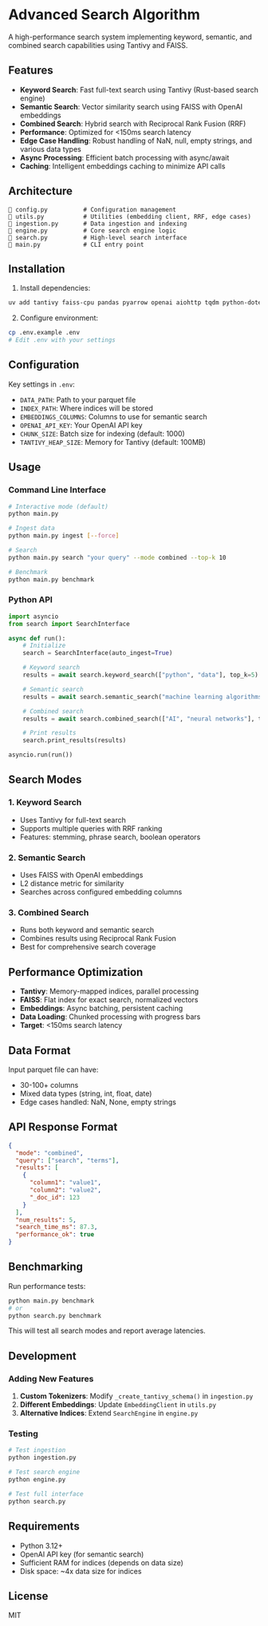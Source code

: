 # Advanced Search Algorithm

A high-performance search system implementing keyword, semantic, and combined search capabilities using Tantivy and FAISS.

## Features

- **Keyword Search**: Fast full-text search using Tantivy (Rust-based search engine)
- **Semantic Search**: Vector similarity search using FAISS with OpenAI embeddings
- **Combined Search**: Hybrid search with Reciprocal Rank Fusion (RRF)
- **Performance**: Optimized for <150ms search latency
- **Edge Case Handling**: Robust handling of NaN, null, empty strings, and various data types
- **Async Processing**: Efficient batch processing with async/await
- **Caching**: Intelligent embeddings caching to minimize API calls

## Architecture

```
   config.py          # Configuration management
   utils.py           # Utilities (embedding client, RRF, edge cases)
   ingestion.py       # Data ingestion and indexing
   engine.py          # Core search engine logic
   search.py          # High-level search interface
   main.py            # CLI entry point
```

## Installation

1. Install dependencies:
```bash
uv add tantivy faiss-cpu pandas pyarrow openai aiohttp tqdm python-dotenv
```

2. Configure environment:
```bash
cp .env.example .env
# Edit .env with your settings
```

## Configuration

Key settings in `.env`:

- `DATA_PATH`: Path to your parquet file
- `INDEX_PATH`: Where indices will be stored
- `EMBEDDINGS_COLUMNS`: Columns to use for semantic search
- `OPENAI_API_KEY`: Your OpenAI API key
- `CHUNK_SIZE`: Batch size for indexing (default: 1000)
- `TANTIVY_HEAP_SIZE`: Memory for Tantivy (default: 100MB)

## Usage

### Command Line Interface

```bash
# Interactive mode (default)
python main.py

# Ingest data
python main.py ingest [--force]

# Search
python main.py search "your query" --mode combined --top-k 10

# Benchmark
python main.py benchmark
```

### Python API

```python
import asyncio
from search import SearchInterface

async def run():
    # Initialize
    search = SearchInterface(auto_ingest=True)

    # Keyword search
    results = await search.keyword_search(["python", "data"], top_k=5)

    # Semantic search
    results = await search.semantic_search("machine learning algorithms", top_k=5)

    # Combined search
    results = await search.combined_search(["AI", "neural networks"], top_k=10)

    # Print results
    search.print_results(results)

asyncio.run(run())
```

## Search Modes

### 1. Keyword Search
- Uses Tantivy for full-text search
- Supports multiple queries with RRF ranking
- Features: stemming, phrase search, boolean operators

### 2. Semantic Search
- Uses FAISS with OpenAI embeddings
- L2 distance metric for similarity
- Searches across configured embedding columns

### 3. Combined Search
- Runs both keyword and semantic search
- Combines results using Reciprocal Rank Fusion
- Best for comprehensive search coverage

## Performance Optimization

- **Tantivy**: Memory-mapped indices, parallel processing
- **FAISS**: Flat index for exact search, normalized vectors
- **Embeddings**: Async batching, persistent caching
- **Data Loading**: Chunked processing with progress bars
- **Target**: <150ms search latency

## Data Format

Input parquet file can have:
- 30-100+ columns
- Mixed data types (string, int, float, date)
- Edge cases handled: NaN, None, empty strings

## API Response Format

```json
{
  "mode": "combined",
  "query": ["search", "terms"],
  "results": [
    {
      "column1": "value1",
      "column2": "value2",
      "_doc_id": 123
    }
  ],
  "num_results": 5,
  "search_time_ms": 87.3,
  "performance_ok": true
}
```

## Benchmarking

Run performance tests:

```bash
python main.py benchmark
# or
python search.py benchmark
```

This will test all search modes and report average latencies.

## Development

### Adding New Features

1. **Custom Tokenizers**: Modify `_create_tantivy_schema()` in `ingestion.py`
2. **Different Embeddings**: Update `EmbeddingClient` in `utils.py`
3. **Alternative Indices**: Extend `SearchEngine` in `engine.py`

### Testing

```python
# Test ingestion
python ingestion.py

# Test search engine
python engine.py

# Test full interface
python search.py
```

## Requirements

- Python 3.12+
- OpenAI API key (for semantic search)
- Sufficient RAM for indices (depends on data size)
- Disk space: ~4x data size for indices

## License

MIT